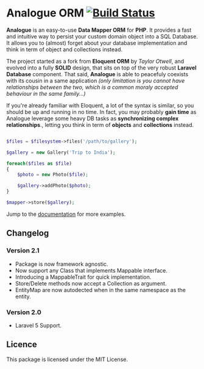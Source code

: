 # Analogue ORM [![Build Status](https://travis-ci.org/analogueorm/analogue.svg)](https://travis-ci.org/analogueorm/analogue)

**Analogue** is an easy-to-use **Data Mapper ORM** for **PHP**. It provides a fast and intuitive way to persist your custom domain object into a SQL Database. It allows you to (almost) forget about your database implementation and think in term of object and collections instead. 

The project started as a fork from **Eloquent ORM** by *Taylor Otwell*, and evolved into a fully **SOLID** design, that sits on top of the very robust **Laravel Database** component. That said, **Analogue** is able to peacefuly coexists with its cousin in a same application *(only limitation is you cannot have relationships between the two, which is a common moraly accepted behaviour in the same family...)*

If you're already familiar with Eloquent, a lot of the syntax is similar, so you should be up and running in no time. In fact, you may probably **gain time** as Analogue leverage some heavy DB tasks as **synchronizing complex relationships**., letting you think in term of **objects** and **collections** instead.

```php

$files = $filesystem->files('/path/to/gallery');

$gallery = new Gallery('Trip to India');

foreach($files as $file)
{
    $photo = new Photo($file);

    $gallery->addPhoto($photo);
}

$mapper->store($gallery);

```

Jump to the [documentation](https://github.com/analogueorm/analogue/wiki) for more examples.

## Changelog 

### Version 2.1

- Package is now framework agnostic.
- Now support any Class that implements Mappable interface.
- Introducing a MappableTrait for quick implementation. 
- Store/Delete methods now accept a Collection as argument.
- EntityMap are now autodected when in the same namespace as the entity.

### Version 2.0

- Laravel 5 Support.

## Licence

This package is licensed under the MIT License.

